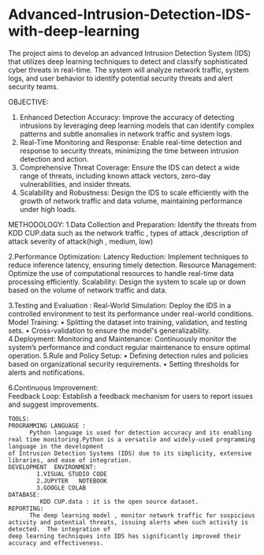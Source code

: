# Advanced-Intrusion-Detection-IDS-with-deep-learning
The project aims to develop an advanced Intrusion Detection System (IDS) that utilizes deep learning techniques to detect and classify sophisticated cyber threats in real-time. The system will analyze network traffic, system logs, and user behavior to identify potential security threats and alert security teams.

OBJECTIVE:
1.	Enhanced Detection Accuracy:
             Improve the accuracy of detecting intrusions by leveraging deep learning models that can identify complex patterns and subtle anomalies in network traffic and system logs.
2.	Real-Time Monitoring and Response:
              Enable real-time detection and response to security threats, minimizing the time between intrusion detection and action.
3.	Comprehensive Threat Coverage:
                Ensure the IDS can detect a wide range of threats, including known attack vectors, zero-day vulnerabilities, and insider threats.
4.	Scalability and Robustness:
                 Design the IDS to scale efficiently with the growth of network traffic and data volume, maintaining performance under high loads.
  	
METHODOLOGY:
  1.Data Collection and Preparation:
                 Identify the threats from KDD CUP.data such as the network traffic , types of attack ,description of attack severity of attack(high , medium, low) 

  2.Performance Optimization:
                  Latency Reduction: Implement techniques to  reduce inference latency, ensuring timely detection.
                  Resource Management: Optimize the use of computational resources to handle real-time data processing efficiently.
                  Scalability: Design the system to scale up or down based on the volume of network traffic and data.

  3.Testing and Evaluation :
                  Real-World Simulation: Deploy the IDS in a controlled environment to test its performance under real-world conditions.
  Model Training:
                •	Splitting the dataset into training, validation, and testing sets.
                •	Cross-validation to ensure the model's generalizability.
  4.Deployment:
                  Monitoring and Maintenance: Continuously monitor the system’s performance and conduct regular maintenance to ensure optimal operation.
  5.Rule and Policy Setup:
                •	Defining detection rules and policies based on organizational security requirements.
                •	Setting thresholds for alerts and notifications.

  6.Continuous Improvement:            
                  Feedback Loop: Establish a feedback mechanism for users to report issues and suggest improvements.
              
    TOOLS:
    PROGRAMMING LANGUAGE :
          Python language is used for detection accuracy and its enabling real time monitoring.Python is a versatile and widely-used programming language in the development 
    of Intrusion Detection Systems (IDS) due to its simplicity, extensive libraries, and ease of integration.
    DEVELOPMENT  ENVIRONMENT:
            1.VISUAL STUDIO CODE
            2.JUPYTER   NOTEBOOK
            3.GOOGLE COLAB
    DATABASE:
             KDD CUP.data : it is the open source dataset.
    REPORTING: 
          The deep learning model , monitor network traffic for suspicious activity and potential threats, issuing alerts when such activity is detected.  The integration of 
    deep learning techniques into IDS has significantly improved their accuracy and effectiveness.
